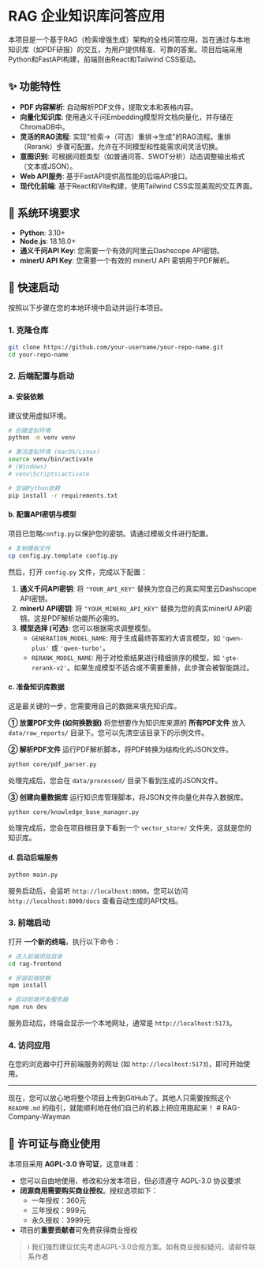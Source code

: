 # RAG 企业知识库问答应用

本项目是一个基于RAG（检索增强生成）架构的全栈问答应用，旨在通过与本地知识库（如PDF研报）的交互，为用户提供精准、可靠的答案。项目后端采用Python和FastAPI构建，前端则由React和Tailwind CSS驱动。

## ✨ 功能特性

- **PDF 内容解析**: 自动解析PDF文件，提取文本和表格内容。
- **向量化知识库**: 使用通义千问Embedding模型将文档向量化，并存储在ChromaDB中。
- **灵活的RAG流程**: 实现"检索->（可选）重排->生成"的RAG流程。重排（Rerank）步骤可配置，允许在不同模型和性能需求间灵活切换。
- **意图识别**: 可根据问题类型（如普通问答、SWOT分析）动态调整输出格式（文本或JSON）。
- **Web API服务**: 基于FastAPI提供高性能的后端API接口。
- **现代化前端**: 基于React和Vite构建，使用Tailwind CSS实现美观的交互界面。

## 🔧 系统环境要求

- **Python**: 3.10+
- **Node.js**: 18.18.0+
- **通义千问API Key**: 您需要一个有效的阿里云Dashscope API密钥。
- **minerU API Key**: 您需要一个有效的 minerU API 密钥用于PDF解析。

## 🚀 快速启动

按照以下步骤在您的本地环境中启动并运行本项目。

### 1. 克隆仓库

```bash
git clone https://github.com/your-username/your-repo-name.git
cd your-repo-name
```

### 2. 后端配置与启动

#### a. 安装依赖

建议使用虚拟环境。

```bash
# 创建虚拟环境
python -m venv venv

# 激活虚拟环境 (macOS/Linux)
source venv/bin/activate
# (Windows)
# venv\Scripts\activate

# 安装Python依赖
pip install -r requirements.txt
```

#### b. 配置API密钥与模型

项目已忽略`config.py`以保护您的密钥。请通过模板文件进行配置。

```bash
# 复制模板文件
cp config.py.template config.py
```
然后，打开 `config.py` 文件，完成以下配置：
1.  **通义千问API密钥**: 将 `"YOUR_API_KEY"` 替换为您自己的真实阿里云Dashscope API密钥。
2.  **minerU API密钥**: 将 `"YOUR_MINERU_API_KEY"` 替换为您的真实minerU API密钥。这是PDF解析功能所必需的。
3.  **模型选择 (可选)**: 您可以根据需求调整模型。
    *   `GENERATION_MODEL_NAME`: 用于生成最终答案的大语言模型，如 `'qwen-plus'` 或 `'qwen-turbo'`。
    *   `RERANK_MODEL_NAME`: 用于对检索结果进行精细排序的模型，如 `'gte-rerank-v2'`。如果生成模型不适合或不需要重排，此步骤会被智能跳过。

#### c. 准备知识库数据

这是最关键的一步，您需要用自己的数据来填充知识库。

**① 放置PDF文件 (如何换数据)**
将您想要作为知识库来源的 **所有PDF文件** 放入 `data/raw_reports/` 目录下。您可以先清空该目录下的示例文件。

**② 解析PDF文件**
运行PDF解析脚本，将PDF转换为结构化的JSON文件。

```bash
python core/pdf_parser.py
```
处理完成后，您会在 `data/processed/` 目录下看到生成的JSON文件。

**③ 创建向量数据库**
运行知识库管理脚本，将JSON文件向量化并存入数据库。

```bash
python core/knowledge_base_manager.py
```
处理完成后，您会在项目根目录下看到一个 `vector_store/` 文件夹，这就是您的知识库。

#### d. 启动后端服务

```bash
python main.py
```
服务启动后，会监听 `http://localhost:8000`。您可以访问 `http://localhost:8000/docs` 查看自动生成的API文档。

### 3. 前端启动

打开 **一个新的终端**，执行以下命令：

```bash
# 进入前端项目目录
cd rag-frontend

# 安装前端依赖
npm install

# 启动前端开发服务器
npm run dev
```
服务启动后，终端会显示一个本地网址，通常是 `http://localhost:5173`。

### 4. 访问应用

在您的浏览器中打开前端服务的网址 (如 `http://localhost:5173`)，即可开始使用。

---

现在，您可以放心地将整个项目上传到GitHub了。其他人只需要按照这个 `README.md` 的指引，就能顺利地在他们自己的机器上把应用跑起来！ # RAG-Company-Wayman

## 🧾 许可证与商业使用
本项目采用 **AGPL-3.0 许可证**，这意味着：
- 您可以自由地使用、修改和分发本项目，但必须遵守 AGPL-3.0 协议要求
- **闭源商用需要购买商业授权**。授权选项如下：
  - 一年授权：360元
  - 三年授权：999元
  - 永久授权：3999元
- 项目的**重要贡献者**可免费获得商业授权

> ℹ️ 我们强烈建议优先考虑AGPL-3.0合规方案。如有商业授权疑问，请邮件联系作者